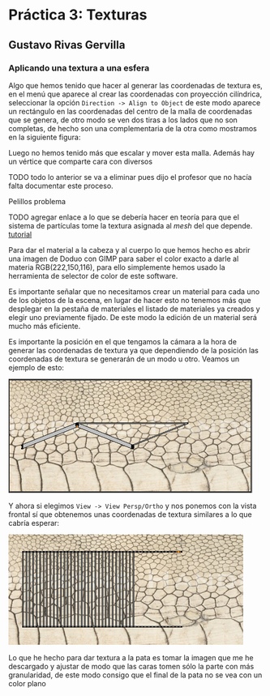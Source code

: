 # Práctica 3: Texturas
## Gustavo Rivas Gervilla

### Aplicando una textura a una esfera

Algo que hemos tenido que hacer al generar las coordenadas de textura es, en el menú que aparece al crear las coordenadas con proyección cilíndrica, seleccionar la opción `Direction -> Align to Object` de este modo aparece un rectángulo en las coordenadas del centro de la malla de coordenadas que se genera, de otro modo se ven dos tiras a los lados que no son completas, de hecho son una complementaria de la otra como mostramos en la siguiente figura:

Luego no hemos tenido más que escalar y mover esta malla. Además hay un vértice que comparte cara con diversos 


TODO todo lo anterior se va a eliminar pues dijo el profesor que no hacía falta documentar este proceso.

Pelillos problema

TODO agregar enlace a lo que se debería hacer en teoría para que el sistema de partículas tome la textura asignada al *mesh* del que depende. [tutorial](http://blender.stackexchange.com/questions/38207/particle-color-based-on-where-the-particle-is-emitted)

Para dar el material a la cabeza y al cuerpo lo que hemos hecho es abrir una imagen de Doduo con GIMP para saber el color exacto a darle al materia RGB(222,150,116), para ello simplemente hemos usado la herramienta de selector de color de este software.

Es importante señalar que no necesitamos crear un material para cada uno de los objetos de la escena, en lugar de hacer esto no tenemos más que desplegar en la pestaña de materiales el listado de materiales ya creados y elegir uno previamente fijado. De este modo la edición de un material será mucho más eficiente.

Es importante la posición en el que tengamos la cámara a la hora de generar las coordenadas de textura ya que dependiendo de la posición las coordenadas de textura se generarán de un modo u otro. Veamos un ejemplo de esto:

![Coordenadas de texturas cuando no elegimos proyección ortogonal](img/coordTexturasNoOrto.png)

Y ahora si elegimos `View -> View Persp/Ortho` y nos ponemos con la vista frontal sí que obtenemos unas coordenadas de textura similares a lo que cabría esperar:

![Coordenadas correctas](img/coordTexturaBuenas.png)

Lo que he hecho para dar textura a la pata es tomar la imagen que me he descargado y ajustar de modo que las caras tomen sólo la parte con más granularidad, de este modo consigo que el final de la pata no se vea con un color plano
